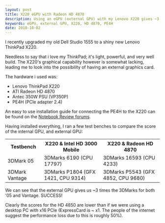 ```yaml
---
layout: post
title: X220 eGPU with Radeon HD 4870
description: Using an eGPU (external GPU) with my Lenovo X220 gives ~3 times graphical performance increase.
keywords: eGPU, external GPU, X220, HD 4870, PE4H
date: 2010-10-02
---
```


I recently upgraded my old Dell Studio 1555 to a shiny new Lenovo ThinkPad X220.

Needless to say that i love my ThinkPad; it's light, powerful, and very well build. The X220's graphical capability however is somewhat lacking, leading me to look into the possibility of having an external graphics card.

The hardware i used was:

*   Lenovo ThinkPad X220
*   ATI Radeon HD 4870
*   Antec 350W PSU (VP350P)
*   PE4H (PCIe adapter 2.4)

An easy to use installation guide for connecting the PE4H to the X220 can be found on the [Notebook Review forums](http://forum.notebookreview.com/e-gpu-external-graphics-discussion/418851-diy-egpu-experiences-403.html#post7572285).

Having installed everything, I ran a few test benches to compare the score of the internal GPU, and external GPU:

<center>
<table cellpadding="10">
    <tr>
        <th>Testbench</th>
        <th>X220 &amp; Intel HD 3000 Mobile</th>
        <th>X220 &amp; Radeon HD 4870</th>
    </tr>
    <tr>
        <td>3DMark 05</td>
        <td>3DMarks 6190 (CPU 17797)</td>
        <td>3DMarks 16593 (CPU 4233)</td>
    </tr>
    <tr>
        <td>3DMark Vantage</td>
        <td>3DMarks P1804 (GFX 1421, CPU 9314)</td>
        <td>3DMarks P5543 (GFX 4852, CPU 9680)</td>
    </tr>
</table>
</center>

We can see that the external GPU gives us ~3 times the 3DMarks for both '05 and Vantage. SUCCESS!

Clearly the scores for the HD 4850 are lower than if we were using a desktop PC with x16 PCIe (ExpressCard is ~ x1. The people of the internet suggest the performance loss due to this is roughly 50%).
